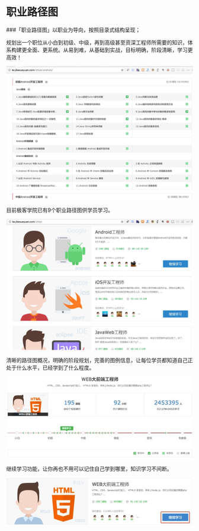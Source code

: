 # 职业路径图

###「职业路径图」以职业为导向，按照目录式结构呈现；

规划出一个职位从小白到初级、中级，再到高级甚至资深工程师所需要的知识，体系构建更全面、更系统。从易到难，从基础到实战，目标明确，阶段清晰，学习更高效！

<img src="/images/course_zhiye_01.png">

目前极客学院已有9个职业路径图供学员学习。

<img src="/images/course_zhiye_02.png">

清晰的路径图概况，明确的阶段规划，完善的图例信息，让每位学员都知道自己正处于什么水平，已经学到了什么程度。

<img src="/images/course_zhiye_03.png">

继续学习功能，让你再也不用可以记住自己学到哪里，知识学习不间断。

<img src="/images/course_zhiye_04.png">